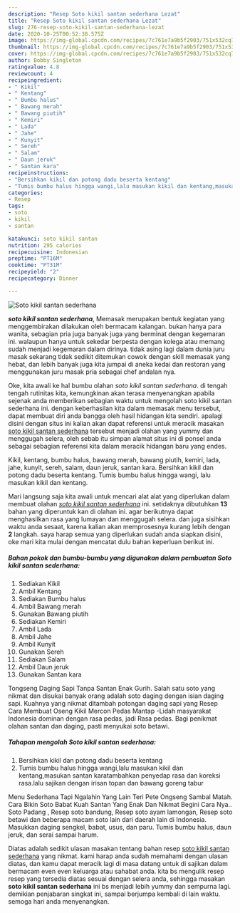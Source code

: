 ```yaml
---
description: "Resep Soto kikil santan sederhana Lezat"
title: "Resep Soto kikil santan sederhana Lezat"
slug: 276-resep-soto-kikil-santan-sederhana-lezat
date: 2020-10-25T00:52:38.575Z
image: https://img-global.cpcdn.com/recipes/7c761e7a9b5f2903/751x532cq70/soto-kikil-santan-sederhana-foto-resep-utama.jpg
thumbnail: https://img-global.cpcdn.com/recipes/7c761e7a9b5f2903/751x532cq70/soto-kikil-santan-sederhana-foto-resep-utama.jpg
cover: https://img-global.cpcdn.com/recipes/7c761e7a9b5f2903/751x532cq70/soto-kikil-santan-sederhana-foto-resep-utama.jpg
author: Bobby Singleton
ratingvalue: 4.8
reviewcount: 4
recipeingredient:
- " Kikil"
- " Kentang"
- " Bumbu halus"
- " Bawang merah"
- " Bawang piutih"
- " Kemiri"
- " Lada"
- " Jahe"
- " Kunyit"
- " Sereh"
- " Salam"
- " Daun jeruk"
- " Santan kara"
recipeinstructions:
- "Bersihkan kikil dan potong dadu beserta kentang"
- "Tumis bumbu halus hingga wangi,lalu masukan kikil dan kentang,masukan santan karatambahkan penyedap rasa dan koreksi rasa.lalu sajikan dengan irisan topan dan bawang goreng tabur"
categories:
- Resep
tags:
- soto
- kikil
- santan

katakunci: soto kikil santan 
nutrition: 295 calories
recipecuisine: Indonesian
preptime: "PT16M"
cooktime: "PT31M"
recipeyield: "2"
recipecategory: Dinner

---
```



![Soto kikil santan sederhana](https://img-global.cpcdn.com/recipes/7c761e7a9b5f2903/751x532cq70/soto-kikil-santan-sederhana-foto-resep-utama.jpg)

<b><i>soto kikil santan sederhana</i></b>, Memasak merupakan bentuk kegiatan yang menggembirakan dilakukan oleh bermacam kalangan. bukan hanya para wanita, sebagian pria juga banyak juga yang berminat dengan kegemaran ini. walaupun hanya untuk sekedar berpesta dengan kolega atau memang sudah menjadi kegemaran dalam dirinya. tidak asing lagi dalam dunia juru masak sekarang tidak sedikit ditemukan cowok dengan skill memasak yang hebat, dan lebih banyak juga kita jumpai di aneka kedai dan restoran yang menggunakan juru masak pria sebagai chef andalan nya.

Oke, kita awali ke hal bumbu olahan <i>soto kikil santan sederhana</i>. di tengah tengah rutinitas kita, kemungkinan akan terasa menyenangkan apabila sejenak anda memberikan sebagian waktu untuk mengolah soto kikil santan sederhana ini. dengan keberhasilan kita dalam memasak menu tersebut, dapat membuat diri anda bangga oleh hasil hidangan kita sendiri. apalagi disini dengan situs ini kalian akan dapat referensi untuk meracik masakan <u>soto kikil santan sederhana</u> tersebut menjadi olahan yang yummy dan menggugah selera, oleh sebab itu simpan alamat situs ini di ponsel anda sebagai sebagian referensi kita dalam meracik hidangan baru yang endes.

Kikil, kentang, bumbu halus, bawang merah, bawang piutih, kemiri, lada, jahe, kunyit, sereh, salam, daun jeruk, santan kara. Bersihkan kikil dan potong dadu beserta kentang. Tumis bumbu halus hingga wangi, lalu masukan kikil dan kentang.


Mari langsung saja kita awali untuk mencari alat alat yang diperlukan dalam membuat olahan <u><i>soto kikil santan sederhana</i></u> ini. setidaknya dibutuhkan <b>13</b> bahan yang diperuntuk kan di olahan ini. agar berikutnya dapat menghasilkan rasa yang lumayan dan menggugah selera. dan juga sisihkan waktu anda sesaat, karena kalian akan memprosesnya kurang lebih dengan <b>2</b> langkah. saya harap semua yang diperlukan sudah anda siapkan disini, oke mari kita mulai dengan mencatat dulu bahan keperluan berikut ini.

<!--inarticleads1-->

##### Bahan pokok dan bumbu-bumbu yang digunakan dalam pembuatan Soto kikil santan sederhana:

1. Sediakan  Kikil
1. Ambil  Kentang
1. Sediakan  Bumbu halus
1. Ambil  Bawang merah
1. Gunakan  Bawang piutih
1. Sediakan  Kemiri
1. Ambil  Lada
1. Ambil  Jahe
1. Ambil  Kunyit
1. Gunakan  Sereh
1. Sediakan  Salam
1. Ambil  Daun jeruk
1. Gunakan  Santan kara


Tongseng Daging Sapi Tanpa Santan Enak Gurih. Salah satu soto yang nikmat dan disukai banyak orang adalah soto daging dengan isian daging sapi. Kuahnya yang nikmat ditambah potongan daging sapi yang Resep Cara Membuat Oseng Kikil Mercon Pedas Mantap -Lidah masyarakat Indonesia dominan dengan rasa pedas, jadi Rasa pedas. Bagi penikmat olahan santan dan daging, pasti menyukai soto betawi. 

<!--inarticleads2-->

##### Tahapan mengolah Soto kikil santan sederhana:

1. Bersihkan kikil dan potong dadu beserta kentang
1. Tumis bumbu halus hingga wangi,lalu masukan kikil dan kentang,masukan santan karatambahkan penyedap rasa dan koreksi rasa.lalu sajikan dengan irisan topan dan bawang goreng tabur


Menu Sederhana Tapi Ngalahin Yang Lain Teri Pete Ongseng Sambal Matah. Cara Bikin Soto Babat Kuah Santan Yang Enak Dan Nikmat Begini Cara Nya.. Soto Padang , Resep soto bandung, Resep soto ayam lamongan, Resep soto betawi dan beberapa macam soto lain dari daerah lain di Indonesia. Masukkan daging sengkel, babat, usus, dan paru. Tumis bumbu halus, daun jeruk, dan serai sampai harum. 

Diatas adalah sedikit ulasan masakan tentang bahan resep <u>soto kikil santan sederhana</u> yang nikmat. kami harap anda sudah memahami dengan ulasan diatas, dan kamu dapat meracik lagi di masa datang untuk di sajikan dalam bermacam even even keluarga atau sahabat anda. kita bs mengulik resep resep yang tersedia diatas sesuai dengan selera anda, sehingga masakan <b>soto kikil santan sederhana</b> ini bs menjadi lebih yummy dan sempurna lagi. demikian penjabaran singkat ini, sampai berjumpa kembali di lain waktu. semoga hari anda menyenangkan.
